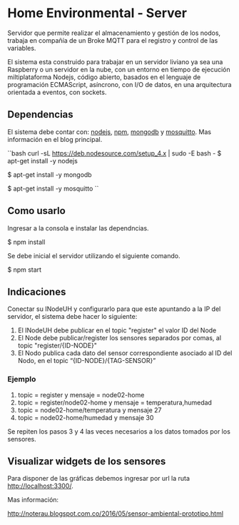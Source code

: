 # Home Environmental - Server

Servidor que permite realizar el almacenamiento y gestión de los nodos, trabaja en compañía de un Broke MQTT para el registro y control de las variables. 

El sistema esta construido para trabajar en un servidor liviano ya sea una Raspberry o un servidor en la nube, con un entorno en tiempo de ejecución miltiplataforma Nodejs, código abierto, basados en el lenguaje de programación ECMAScript, asíncrono, con I/O de datos, en una arquitectura orientada a eventos, con sockets. 

## Dependencias 

El sistema debe contar con: [nodejs](https://nodejs.org/es/), [npm](https://www.npmjs.com/), [mongodb](https://www.mongodb.com/es) y [mosquitto](https://mosquitto.org/). Mas información en el blog principal.  

``bash
curl -sL https://deb.nodesource.com/setup_4.x | sudo -E bash -
$ apt-get install -y nodejs

$ apt-get install -y mongodb

$ apt-get install -y mosquitto
``

## Como usarlo

Ingresar a la consola e instalar las dependncias.

$ npm install

Se debe inicial el servidor utilizando el siguiente comando.

$ npm start


## Indicaciones 

Conectar su INodeUH y configurarlo para que este apuntando a la IP del servidor, el sistema debe hacer lo siguiente:

1. El INodeUH debe publicar en el topic "register" el valor ID del Node
2. El Node debe publicar/register los sensores separados por comas, al topic "register/{ID-NODE}"
3. El Nodo publica cada dato del sensor correspondiente asociado al ID del Nodo, en el topic “{ID-NODE}/{TAG-SENSOR}”

### Ejemplo

1. topic = register y mensaje = node02-home
2. topic = register/node02-home y mensaje = temperatura,humedad
3. topic = node02-home/temperatura y mensaje 27
4. topic = node02-home/humedad y mensaje 30

Se repiten los pasos 3 y 4 las veces necesarios a los datos tomados por los sensores.

## Visualizar widgets de los sensores

Para disponer de las gráficas debemos ingresar por url la ruta [http://localhost:3300/](http://localhost:3300/).

Mas información:

http://noterau.blogspot.com.co/2016/05/sensor-ambiental-prototipo.html

